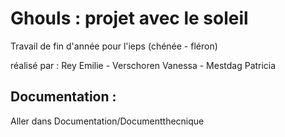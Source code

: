 Ghouls : projet avec le soleil
===============================

Travail de fin d'année pour l'ieps (chénée - fléron)

réalisé par : Rey Emilie - Verschoren Vanessa - Mestdag Patricia

## Documentation :

Aller dans Documentation/Documentthecnique